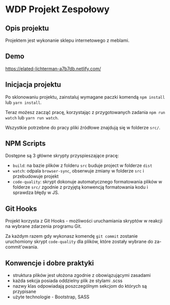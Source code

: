 # WDP Projekt Zespołowy

## Opis projektu

Projektem jest wykonanie sklepu internetowego z meblami.

## Demo

https://elated-lichterman-a7b7db.netlify.com/

## Inicjacja projektu

Po sklonowaniu projektu, zainstaluj wymagane paczki komendą `npm install` lub `yarn install`.

Teraz możesz zacząć pracę, korzystając z przygotowanych zadania `npm run watch` lub `yarn run watch`.

Wszystkie potrzebne do pracy pliki źródłowe znajdują się w folderze `src/`.

## NPM Scripts

Dostępne są 3 główne skrypty przyspieszające pracę:

- `build`: na bazie plików z folderu `src` buduje project w folderze `dist`
- `watch`: odpala `browser-sync`, obserwuje zmiany w folderze `src` i przebudowuje projekt
- `code-quality`: skrypt dokonuje automatycznego formatowania plików w folderze `src/`
  zgodnie z przyjętą konwencją formatowania kodu i sprawdza błędy w JS.

## Git Hooks

Projekt korzysta z Git Hooks - możliwości uruchamiania skryptów w reakcji na wybrane zdarzenia programu Git.

Za każdym razem gdy wykonasz komendę `git commit` zostanie uruchomiony skrypt `code-quality`
dla plików, które zostały wybrane do za-commit'owania.

## Konwencje i dobre praktyki

- struktura plików jest ułożona zgodnie z obowiązującymi zasadami
- każda sekcja posiada oddzielny plik ze stylami .scss
- nazwy klas odpowiadają poszczególnym sekcjom do których są przypisane
- użyte technologie - Bootstrap, SASS

